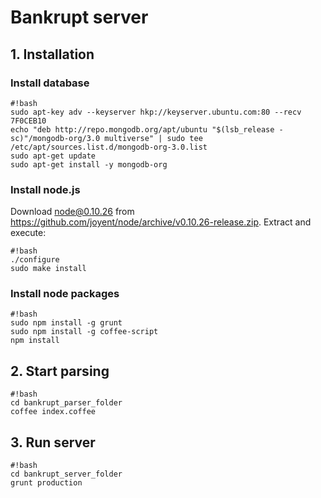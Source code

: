# Bankrupt server #
## 1. Installation ##
### Install database ###
```
#!bash
sudo apt-key adv --keyserver hkp://keyserver.ubuntu.com:80 --recv 7F0CEB10
echo "deb http://repo.mongodb.org/apt/ubuntu "$(lsb_release -sc)"/mongodb-org/3.0 multiverse" | sudo tee /etc/apt/sources.list.d/mongodb-org-3.0.list
sudo apt-get update
sudo apt-get install -y mongodb-org
```

### Install node.js ###
Download node@0.10.26 from https://github.com/joyent/node/archive/v0.10.26-release.zip. Extract and execute:
```
#!bash
./configure
sudo make install
```

### Install node packages ###
```
#!bash
sudo npm install -g grunt
sudo npm install -g coffee-script
npm install
```

## 2. Start parsing ##
```
#!bash
cd bankrupt_parser_folder
coffee index.coffee
```

## 3. Run server ##
```
#!bash
cd bankrupt_server_folder
grunt production
```
